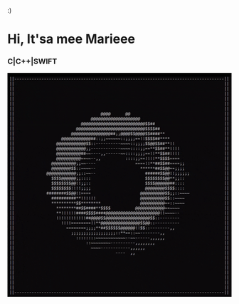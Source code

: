 :)

<h1 align=>Hi, It'sa mee Marieee</h1>
<h3 align=>C|C++|SWIFT</h3>

![](https://raw.githubusercontent.com/andrei811/donut-shape-console/main/image/donut.gif)

